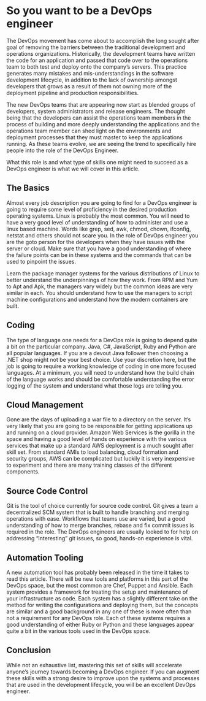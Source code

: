 # So you want to be a DevOps engineer
The DevOps movement has come about to accomplish the long sought after goal of removing the barriers between the traditional development and operations organizations. Historically, the development teams have written the code for an application and passed that code over to the operations team to both test and deploy onto the company’s servers. This practice generates many mistakes and mis-understandings in the software development lifecycle, in addition to the lack of ownership amongst developers that grows as a result of them not owning more of the deployment pipeline and production responsibilities.

The new DevOps teams that are appearing now start as blended groups of developers, system administrators and release engineers. The thought being that the developers can assist the operations team members in the process of building and more deeply understanding the applications and the operations team member can shed light on the environments and deployment processes that they must master to keep the applications running. As these teams evolve, we are seeing the trend to specifically hire people into the role of the DevOps Engineer.

What this role is and what type of skills one might need to succeed as a DevOps engineer is what we will cover in this article.

## The Basics
Almost every job description you are going to find for a DevOps engineer is going to require some level of proficiency in the desired production operating systems.  Linux is probably the most common. You will need to have a very good level of understanding of how to administer and use a linux based machine.  Words like grep, sed, awk, chmod, chown, ifconfig, netstat and others should not scare you. In the role of DevOps engineer you are the goto person for the developers when they have issues with the server or cloud. Make sure that you have a good understanding of where the failure points can be in these systems and the commands that can be used to pinpoint the issues.

Learn the package manager systems for the various distributions of Linux to better understand the underpinnings of how they work.  From RPM and Yum to Apt and Apk, the managers vary widely but the common ideas are very similar in each. You should understand how to use the managers to script machine configurations and understand how the modern containers are built.

## Coding 
The type of language one needs for a DevOps role is going to depend quite a bit on the particular company. Java, C#, JavaScript, Ruby and Python are all popular languages. If you are a devout Java follower then choosing a .NET shop might not be your best choice. Use your discretion here, but the job is going to require a working knowledge of coding in one more focused languages. At a minimum, you will need to understand how the build chain of the language works and should be comfortable understanding the error logging of the system and understand what those logs are telling you.

## Cloud Management 
Gone are the days of uploading a war file to a directory on the server. It’s very likely that you are going to be responsible for getting applications up and running on a cloud provider. Amazon Web Services is the gorilla in the space and having a good level of hands on experience with the various services that make up a standard AWS deployment is a much sought after skill set. From standard AMIs to load balancing, cloud formation and security groups, AWS can be complicated but luckily it is very inexpensive to experiment and there are many training classes of the different components.

## Source Code Control
Git is the tool of choice currently for source code control. Git   gives a team a decentralized SCM system that is built to handle branching and merging operations with ease. Workflows that teams use are varied, but a good understanding of how to merge branches, rebase and fix commit issues is required in the role. The DevOps engineers are usually looked to for help on addressing “interesting” git issues, so good, hands-on experience is vital.

## Automation Tooling
A new automation tool has probably been released in the time it takes to read this article. There will be new tools and platforms in this part of the DevOps space, but the most common are Chef, Puppet and Ansible. Each system provides a framework for treating the setup and maintenance of your infrastructure as code. Each system has a slightly different take on the method for writing the configurations and deploying them, but the concepts are similar and a good background in any one of these is more often than not a requirement for any DevOps role. Each of these systems requires a good understanding of either Ruby or Python and these languages appear quite a bit in the various tools used in the DevOps space.

## Conclusion
While not an exhaustive list, mastering this set of skills will accelerate anyone’s journey towards becoming a DevOps engineer. If you can augment these skills with a strong desire to improve upon the systems and processes that are used in the development lifecycle, you will be an excellent DevOps engineer.

